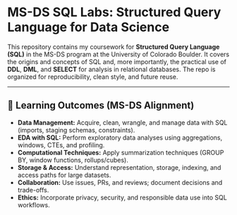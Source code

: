# MS-DS SQL Labs: Structured Query Language for Data Science

This repository contains my coursework for **Structured Query Language (SQL)** in the MS-DS program at the University of Colorado Boulder. It covers the origins and concepts of SQL and, more importantly, the practical use of **DDL**, **DML**, and **SELECT** for analysis in relational databases. The repo is organized for reproducibility, clean style, and future reuse.

---

## 🎯 Learning Outcomes (MS-DS Alignment)

- **Data Management:** Acquire, clean, wrangle, and manage data with SQL (imports, staging schemas, constraints).
- **EDA with SQL:** Perform exploratory data analyses using aggregations, windows, CTEs, and profiling.
- **Computational Techniques:** Apply summarization techniques (GROUP BY, window functions, rollups/cubes).
- **Storage & Access:** Understand representation, storage, indexing, and access paths for large datasets.
- **Collaboration:** Use issues, PRs, and reviews; document decisions and trade-offs.
- **Ethics:** Incorporate privacy, security, and responsible data use into SQL workflows.

